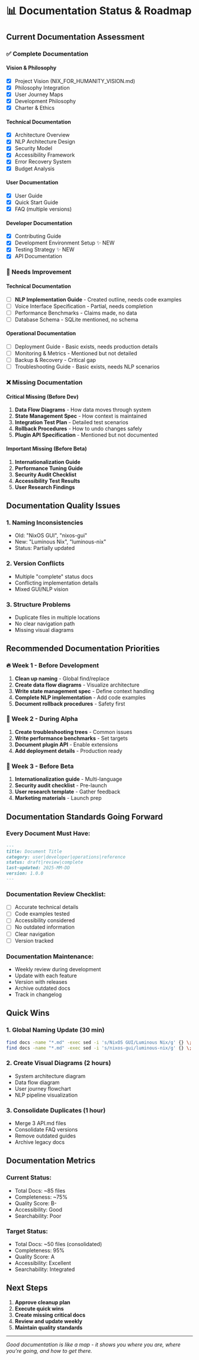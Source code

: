 # 📊 Documentation Status & Roadmap

## Current Documentation Assessment

### ✅ Complete Documentation

#### Vision & Philosophy
- [x] Project Vision (NIX_FOR_HUMANITY_VISION.md)
- [x] Philosophy Integration
- [x] User Journey Maps
- [x] Development Philosophy
- [x] Charter & Ethics

#### Technical Documentation
- [x] Architecture Overview
- [x] NLP Architecture Design
- [x] Security Model
- [x] Accessibility Framework
- [x] Error Recovery System
- [x] Budget Analysis

#### User Documentation
- [x] User Guide
- [x] Quick Start Guide
- [x] FAQ (multiple versions)

#### Developer Documentation
- [x] Contributing Guide
- [x] Development Environment Setup ✨ NEW
- [x] Testing Strategy ✨ NEW
- [x] API Documentation

### 🚧 Needs Improvement

#### Technical Documentation
- [ ] **NLP Implementation Guide** - Created outline, needs code examples
- [ ] Voice Interface Specification - Partial, needs completion
- [ ] Performance Benchmarks - Claims made, no data
- [ ] Database Schema - SQLite mentioned, no schema

#### Operational Documentation
- [ ] Deployment Guide - Basic exists, needs production details
- [ ] Monitoring & Metrics - Mentioned but not detailed
- [ ] Backup & Recovery - Critical gap
- [ ] Troubleshooting Guide - Basic exists, needs NLP scenarios

### ❌ Missing Documentation

#### Critical Missing (Before Dev)
1. **Data Flow Diagrams** - How data moves through system
2. **State Management Spec** - How context is maintained
3. **Integration Test Plan** - Detailed test scenarios
4. **Rollback Procedures** - How to undo changes safely
5. **Plugin API Specification** - Mentioned but not documented

#### Important Missing (Before Beta)
1. **Internationalization Guide**
2. **Performance Tuning Guide**
3. **Security Audit Checklist**
4. **Accessibility Test Results**
5. **User Research Findings**

## Documentation Quality Issues

### 1. Naming Inconsistencies
- Old: "NixOS GUI", "nixos-gui"
- New: "Luminous Nix", "luminous-nix"
- Status: Partially updated

### 2. Version Conflicts
- Multiple "complete" status docs
- Conflicting implementation details
- Mixed GUI/NLP vision

### 3. Structure Problems
- Duplicate files in multiple locations
- No clear navigation path
- Missing visual diagrams

## Recommended Documentation Priorities

### 🔥 Week 1 - Before Development
1. **Clean up naming** - Global find/replace
2. **Create data flow diagrams** - Visualize architecture
3. **Write state management spec** - Define context handling
4. **Complete NLP implementation** - Add code examples
5. **Document rollback procedures** - Safety first

### 📅 Week 2 - During Alpha
1. **Create troubleshooting trees** - Common issues
2. **Write performance benchmarks** - Set targets
3. **Document plugin API** - Enable extensions
4. **Add deployment details** - Production ready

### 🎯 Week 3 - Before Beta  
1. **Internationalization guide** - Multi-language
2. **Security audit checklist** - Pre-launch
3. **User research template** - Gather feedback
4. **Marketing materials** - Launch prep

## Documentation Standards Going Forward

### Every Document Must Have:
```markdown
---
title: Document Title
category: user|developer|operations|reference
status: draft|review|complete
last-updated: 2025-MM-DD
version: 1.0.0
---
```

### Documentation Review Checklist:
- [ ] Accurate technical details
- [ ] Code examples tested
- [ ] Accessibility considered
- [ ] No outdated information
- [ ] Clear navigation
- [ ] Version tracked

### Documentation Maintenance:
- Weekly review during development
- Update with each feature
- Version with releases
- Archive outdated docs
- Track in changelog

## Quick Wins

### 1. Global Naming Update (30 min)
```bash
find docs -name "*.md" -exec sed -i 's/NixOS GUI/Luminous Nix/g' {} \;
find docs -name "*.md" -exec sed -i 's/nixos-gui/luminous-nix/g' {} \;
```

### 2. Create Visual Diagrams (2 hours)
- System architecture diagram
- Data flow diagram
- User journey flowchart
- NLP pipeline visualization

### 3. Consolidate Duplicates (1 hour)
- Merge 3 API.md files
- Consolidate FAQ versions
- Remove outdated guides
- Archive legacy docs

## Documentation Metrics

### Current Status:
- Total Docs: ~85 files
- Completeness: ~75%
- Quality Score: B-
- Accessibility: Good
- Searchability: Poor

### Target Status:
- Total Docs: ~50 files (consolidated)
- Completeness: 95%
- Quality Score: A
- Accessibility: Excellent
- Searchability: Integrated

## Next Steps

1. **Approve cleanup plan**
2. **Execute quick wins**
3. **Create missing critical docs**
4. **Review and update weekly**
5. **Maintain quality standards**

---

*Good documentation is like a map - it shows you where you are, where you're going, and how to get there.*